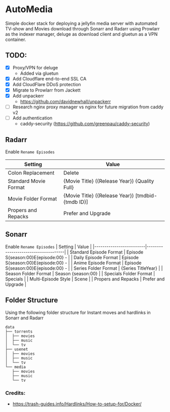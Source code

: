 # AutoMedia
Simple docker stack for deploying a jellyfin media server with automated TV-show and Movies download through Sonarr and Radarr using Prowlarr as the indexer manager, deluge as download client and gluetun as a VPN container.


## TODO:
- [x] Proxy/VPN for deluge
  - Added via gluetun
- [x] Add Cloudflare end-to-end SSL CA
- [x] Add CloudFlare DDoS protection
- [x] Migrate to Prowlarr from Jackett 
- [x] Add unpackerr
  - https://github.com/davidnewhall/unpackerr
- [ ] Research nginx proxy manager vs nginx for future migration from caddy v2
- [ ] Add authentication
   - caddy-security (https://github.com/greenpau/caddy-security) 

## Radarr
Enable `Rename Episodes`

| Setting               | Value                                             |
|-----------------------|---------------------------------------------------|
| Colon Replacement     | Delete                                            |
| Standard Movie Format | {Movie Title} ({Release Year}) {Quality Full}     |
| Movie Folder Format   | {Movie Title} ({Release Year}) [tmdbid-{tmdb ID}] |
| Propers and Repacks   | Prefer and Upgrade                                |

## Sonarr
Enable `Rename Episodes`
| Setting                 | Value                               |
|-------------------------|-------------------------------------|
| Standard Episode Format | Episode S{season:00}E{episode:00} - |
| Daily Episode Format    | Episode S{season:00}E{episode:00} - |
| Anime Episode Format    | Episode S{season:00}E{episode:00} - |
| Series Folder Format    | {Series TitleYear}                  |
| Season Folder Format    | Season {season:00}                  |
| Specials Folder Format  | Specials                            |
| Multi-Episode Style     | Scene                               |
| Propers and Repacks     | Prefer and Upgrade                  |

## Folder Structure
Using the following folder structure for Instant moves and hardlinks in Sonarr and Radarr

```
data
├── torrents
│  ├── movies
│  ├── music
│  └── tv
├── usenet
│  ├── movies
│  ├── music
│  └── tv
└── media
   ├── movies
   ├── music
   └── tv
```
### Credits: 
- https://trash-guides.info/Hardlinks/How-to-setup-for/Docker/
